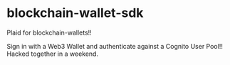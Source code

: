 # blockchain-wallet-sdk
Plaid for blockchain-wallets!!

Sign in with a Web3 Wallet and authenticate against a Cognito User Pool!! Hacked together in a weekend.
